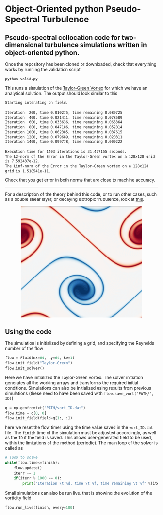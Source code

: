 # Object-Oriented python Pseudo-Spectral Turbulence

## Pseudo-spectral collocation code for two-dimensional turbulence simulations written in object-oriented python.

Once the repository has been cloned or downloaded, check that everything works by running the validation script
```
python valid.py
```
This runs a simulation of the [Taylor-Green Vortex](https://en.wikipedia.org/wiki/Taylor%E2%80%93Green_vortex) for which we have an analytical solution. The output should look similar to this
```
Starting interating on field.

Iteration  200, time 0.010275, time remaining 0.089725
Iteration  400, time 0.021411, time remaining 0.078589
Iteration  600, time 0.033636, time remaining 0.066364
Iteration  800, time 0.047186, time remaining 0.052814
Iteration 1000, time 0.062385, time remaining 0.037615
Iteration 1200, time 0.079689, time remaining 0.020311
Iteration 1400, time 0.099778, time remaining 0.000222

Execution time for 1403 iterations is 31.427155 seconds.
The L2-norm of the Error in the Taylor-Green vortex on a 128x128 grid is 7.592437e-12.
The Linf-norm of the Error in the Taylor-Green vortex on a 128x128 grid is 1.518541e-11.
```
Check that you get error in both norms that are close to machine accuracy.

---

For a description of the theory behind this code, or to run other cases, such as a double shear layer, or decaying isotropic trubulence, look at [this]().

<p align="center">
    <img src="shearlayer.png" width="400"> 
</p>

## Using the code

The simulation is initialized by defining a grid, and specifying the Reynolds number of the flow
```python
flow = Fluid(nx=64, ny=64, Re=1)
flow.init_field("Taylor-Green")
flow.init_solver()
```
Here we have initialized the Taylor-Green vortex. The solver initiation generates all the working arrays and transforms the required initial conditions. Simulations can also be initialized using results from previous simulations (these need to have been saved with  `flow.save_vort("PATH/", ID)`)
```python
q = np.genfromtxt("PATH/vort_ID.dat")
flow.time = q[0, 0]
flow.init_field(field=q[1:, :])
```
here we reset the flow timer using the time value saved in the `vort_ID.dat` file. The `finish` time of the simulation must be adjusted accordingly, as well as the `ID` if the field is saved. This allows user-generated field to be used, within the limitations of the method (periodic). The main loop of the solver is called as
```python
# loop to solve
while(flow.time<=finish):
    flow.update()
    iterr += 1
    if(iterr % 1000 == 0):
        print("Iteration \t %d, time \t %f, time remaining \t %f" %(iterr, flow.time, finish-flow.time))
```
Small simulations can also be run live, that is showing the evolution of the vorticity field
```python
flow.run_live(finish, every=100)
```
